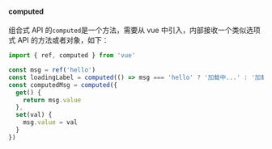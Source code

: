 #### computed

组合式 API 的`computed`是一个方法，需要从 vue 中引入，内部接收一个类似选项式 API 的方法或者对象，如下：

```javascript
import { ref, computed } from 'vue'

const msg = ref('hello')
const loadingLabel = computed(() => msg === 'hello' ? '加载中...' : '加载完毕')
const computedMsg = computed({
  get() {
    return msg.value
  },
  set(val) {
    msg.value = val
  }
})
```
